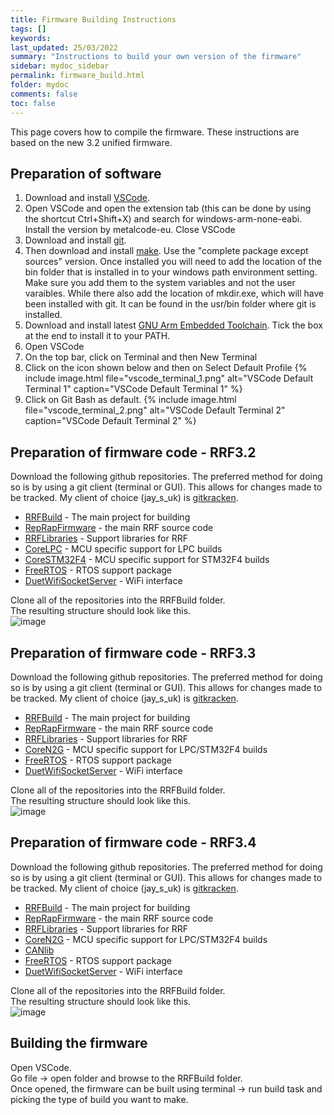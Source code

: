 ```yaml
---
title: Firmware Building Instructions
tags: []
keywords: 
last_updated: 25/03/2022
summary: "Instructions to build your own version of the firmware"
sidebar: mydoc_sidebar
permalink: firmware_build.html
folder: mydoc
comments: false
toc: false
---
```


This page covers how to compile the firmware. These instructions are based on the new 3.2 unified firmware.

## Preparation of software

1. Download and install [VSCode](https://code.visualstudio.com/).  
2. Open VSCode and open the extension tab (this can be done by using the shortcut Ctrl+Shift+X) and search for windows-arm-none-eabi. Install the version by metalcode-eu. Close VSCode  
3. Download and install [git](https://git-scm.com/downloads).  
4. Then download and install [make](http://gnuwin32.sourceforge.net/packages/make.htm). Use the "complete package except sources" version. Once installed you will need to add the location of the bin folder that is installed in to your windows path environment setting. Make sure you add them to the system variables and not the user varaibles. While there also add the location of mkdir.exe, which will have been installed with git. It can be found in the usr/bin folder where git is installed. 
6. Download and install latest [GNU Arm Embedded Toolchain](https://developer.arm.com/tools-and-software/open-source-software/developer-tools/gnu-toolchain/gnu-rm/downloads). Tick the box at the end to install it to your PATH.  
7. Open VSCode
8. On the top bar, click on Terminal and then New Terminal
9. Click on the icon shown below and then on Select Default Profile
{% include image.html file="vscode_terminal_1.png" alt="VSCode Default Terminal 1" caption="VSCode Default Terminal 1" %}
10. Click on Git Bash as default.
{% include image.html file="vscode_terminal_2.png" alt="VSCode Default Terminal 2" caption="VSCode Default Terminal 2" %}

## Preparation of firmware code - RRF3.2

Download the following github repositories. The preferred method for doing so is by using a git client (terminal or GUI). This allows for changes made to be tracked. My client of choice (jay_s_uk) is [gitkracken](https://www.gitkraken.com/).  
- [RRFBuild](https://github.com/gloomyandy/RRFBuild) - The main project for building
- [RepRapFirmware](https://github.com/gloomyandy/RepRapFirmware/tree/v3.02-dev-unified) - the main RRF source code 
- [RRFLibraries](https://github.com/gloomyandy/RRFLibraries/tree/v3.02-dev-unified) - Support libraries for RRF 
- [CoreLPC](https://github.com/gloomyandy/CoreLPC/tree/v3.02-dev-unified) - MCU specific support for LPC builds 
- [CoreSTM32F4](https://github.com/gloomyandy/CoreSTM32F4) - MCU specific support for STM32F4 builds 
- [FreeRTOS](https://github.com/gloomyandy/FreeRTOS) - RTOS support package 
- [DuetWifiSocketServer](https://github.com/gloomyandy/DuetWiFiSocketServer) - WiFi interface 

Clone all of the repositories into the RRFBuild folder.  
The resulting structure should look like this.  
![image](https://i.ibb.co/94bTCMd/build-structure.png)

## Preparation of firmware code - RRF3.3

Download the following github repositories. The preferred method for doing so is by using a git client (terminal or GUI). This allows for changes made to be tracked. My client of choice (jay_s_uk) is [gitkracken](https://www.gitkraken.com/).  
- [RRFBuild](https://github.com/gloomyandy/RRFBuild/tree/v3.3-dev) - The main project for building
- [RepRapFirmware](https://github.com/gloomyandy/RepRapFirmware/tree/v3.3-dev) - the main RRF source code 
- [RRFLibraries](https://github.com/gloomyandy/RRFLibraries/tree/v3.3-dev) - Support libraries for RRF 
- [CoreN2G](https://github.com/gloomyandy/CoreN2G/tree/v3.3-dev) - MCU specific support for LPC/STM32F4 builds 
- [FreeRTOS](https://github.com/gloomyandy/FreeRTOS/tree/v3.3-dev) - RTOS support package 
- [DuetWifiSocketServer](https://github.com/gloomyandy/DuetWiFiSocketServer) - WiFi interface 

Clone all of the repositories into the RRFBuild folder.  
The resulting structure should look like this.  
![image](https://i.ibb.co/94bTCMd/build-structure.png)

## Preparation of firmware code - RRF3.4

Download the following github repositories. The preferred method for doing so is by using a git client (terminal or GUI). This allows for changes made to be tracked. My client of choice (jay_s_uk) is [gitkracken](https://www.gitkraken.com/).  
- [RRFBuild](https://github.com/gloomyandy/RRFBuild/tree/v3.4-dev) - The main project for building
- [RepRapFirmware](https://github.com/gloomyandy/RepRapFirmware/tree/v3.4-dev) - the main RRF source code 
- [RRFLibraries](https://github.com/gloomyandy/RRFLibraries/tree/v3.4-dev) - Support libraries for RRF 
- [CoreN2G](https://github.com/gloomyandy/CoreN2G/tree/v3.4-dev) - MCU specific support for LPC/STM32F4 builds 
- [CANlib](https://github.com/gloomyandy/CANlib/tree/v3.4-dev)
- [FreeRTOS](https://github.com/gloomyandy/FreeRTOS/tree/v3.4-dev) - RTOS support package 
- [DuetWifiSocketServer](https://github.com/gloomyandy/DuetWiFiSocketServer) - WiFi interface 

Clone all of the repositories into the RRFBuild folder.  
The resulting structure should look like this.  
![image](https://i.ibb.co/94bTCMd/build-structure.png)

## Building the firmware

Open VSCode.  
Go file -> open folder and browse to the RRFBuild folder.  
Once opened, the firmware can be built using terminal -> run build task and picking the type of build you want to make.
